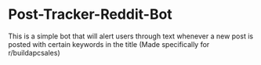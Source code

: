 # Post-Tracker-Reddit-Bot

This is a simple bot that will alert users through text whenever a new post is posted with certain keywords in the title
(Made specifically for r/buildapcsales)
